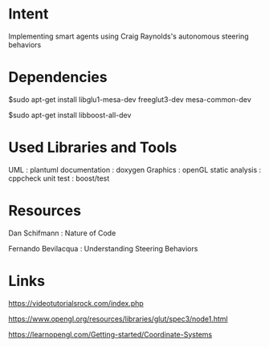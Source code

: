 # Intent
Implementing smart agents using Craig Raynolds's autonomous steering behaviors

# Dependencies
$sudo apt-get install libglu1-mesa-dev freeglut3-dev mesa-common-dev

$sudo apt-get install libboost-all-dev

# Used Libraries and Tools
UML             : plantuml
documentation   : doxygen
Graphics        : openGL
static analysis : cppcheck
unit test       : boost/test

# Resources
Dan Schifmann : Nature of Code

Fernando Bevilacqua : Understanding Steering Behaviors

# Links
https://videotutorialsrock.com/index.php

https://www.opengl.org/resources/libraries/glut/spec3/node1.html

https://learnopengl.com/Getting-started/Coordinate-Systems